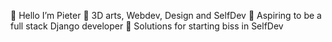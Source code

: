 👋 Hello I’m Pieter
👀 3D arts, Webdev, Design and SelfDev
🌱 Aspiring to be a full stack Django developer
💚 Solutions for starting biss in SelfDev


<!---
pieterhere/pieterhere is a ✨ special ✨ repository because its `README.md` (this file) appears on your GitHub profile.
You can click the Preview link to take a look at your changes.
--->
